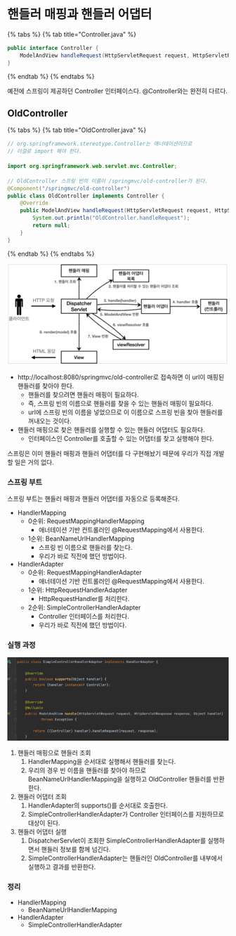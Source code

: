 # 핸들러 매핑과 핸들러 어댑터

{% tabs %} {% tab title="Controller.java" %}

```java
public interface Controller {
    ModelAndView handleRequest(HttpServletRequest request, HttpServletResponse response) throws Exception;
}
```

{% endtab %} {% endtabs %}

예전에 스프링이 제공하던 Controller 인터페이스다. @Controller와는 완전히 다르다.

## OldController

{% tabs %} {% tab title="OldController.java" %}

```java
// org.springframework.stereotype.Controller는 애너테이션이므로
// 이걸로 import 해야 한다.

import org.springframework.web.servlet.mvc.Controller;

// OldController 스프링 빈의 이름이 /springmvc/old-controller가 된다.
@Component("/springmvc/old-controller")
public class OldController implements Controller {
    @Override
    public ModelAndView handleRequest(HttpServletRequest request, HttpServletResponse response) throws Exception {
        System.out.println("OldController.handleRequest");
        return null;
    }
}
```

{% endtab %} {% endtabs %}

![](../../.gitbook/assets/kimyounghan-spring-mvc/05/screenshot%202022-02-13%20오전%2011.40.25.png)

- http://localhost:8080/springmvc/old-controller로 접속하면 이 url이 매핑된 핸들러를 찾아야 한다.
    - 핸들러를 찾으려면 핸들러 매핑이 필요하다.
    - 즉, 스프링 빈의 이름으로 핸들러를 찾을 수 있는 핸들러 매핑이 필요하다.
    - url에 스프링 빈의 이름을 넣었으므로 이 이름으로 스프링 빈을 찾아 핸들러를 꺼내오는 것이다.
- 핸들러 매핑으로 찾은 핸들러를 실행할 수 있는 핸들러 어댑터도 필요하다.
    - 인터페이스인 Controller를 호출할 수 있는 어댑터를 찾고 실행해야 한다.

스프링은 이미 핸들러 매핑과 핸들러 어댑터를 다 구현해놨기 때문에 우리가 직접 개발할 일은 거의 없다.

### 스프링 부트

스프링 부트는 핸들러 매핑과 핸들러 어댑터를 자동으로 등록해준다.

- HandlerMapping
    - 0순위: RequestMappingHandlerMapping
        - 애너테이션 기반 컨트롤러인 @RequestMapping에서 사용한다.
    - 1순위: BeanNameUrlHandlerMapping
        - 스프링 빈 이름으로 핸들러를 찾는다.
        - 우리가 바로 직전에 했던 방법이다.
- HandlerAdapter
    - 0순위: RequestMappingHandlerAdapter
        - 애너테이션 기반 컨트롤러인 @RequestMapping에서 사용한다.
    - 1순위: HttpRequestHandlerAdapter
        - HttpRequestHandler를 처리한다.
    - 2순위: SimpleControllerHandlerAdapter
        - Controller 인터페이스를 처리한다.
        - 우리가 바로 직전에 했던 방법이다.

### 실행 과정

![](../../.gitbook/assets/kimyounghan-spring-mvc/05/screenshot%202022-02-14%20오후%2010.39.42.png)

1. 핸들러 매핑으로 핸들러 조회
    1. HandlerMapping을 순서대로 실행해서 핸들러를 찾는다.
    2. 우리의 경우 빈 이름을 핸들러를 찾아야 하므로 BeanNameUrlHandlerMapping을 실행하고 OldController 핸들러를 반환한다.
2. 핸들러 어댑터 조회
    1. HandlerAdapter의 supports()를 순서대로 호출한다.
    2. SimpleControllerHandlerAdapter가 Controller 인터페이스를 지원하므로 대상이 된다.
3. 핸들러 어댑터 실행
    1. DispatcherServlet이 조회한 SimpleControllerHandlerAdapter를 실행하면서 핸들러 정보를 함께 넘긴다.
    2. SimpleControllerHandlerAdapter는 핸들러인 OldController를 내부에서 실행하고 결과를 반환한다.

### 정리

- HandlerMapping
    - BeanNameUrlHandlerMapping
- HandlerAdapter
    - SimpleControllerHandlerAdapter